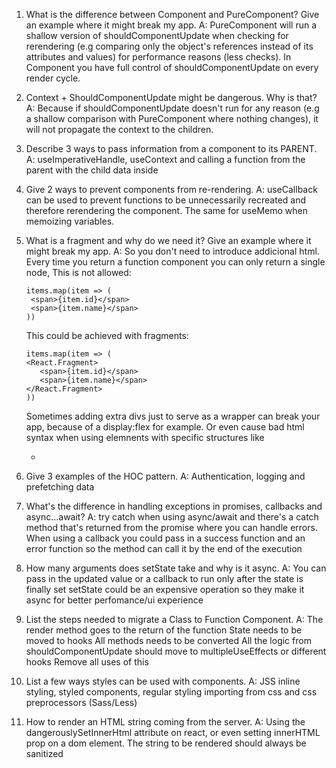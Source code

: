 1. What is the difference between Component and PureComponent?
   Give an example where it might break my app.
   A: PureComponent will run a shallow version of shouldComponentUpdate when checking for rerendering (e.g comparing only the object's references instead of its attributes and values) for performance reasons (less checks). In Component you have full control of shouldComponentUpdate on every render cycle.

2. Context + ShouldComponentUpdate might be dangerous. Why is
   that?
   A: Because if shouldComponentUpdate doesn't run for any reason (e.g a shallow comparison with PureComponent where nothing changes), it will not propagate the context to the children.

3. Describe 3 ways to pass information from a component to its
   PARENT.
   A: useImperativeHandle, useContext and calling a function from the parent with the child data inside

4. Give 2 ways to prevent components from re-rendering.
   A: useCallback can be used to prevent functions to be unnecessarily recreated and therefore rerendering the component.
   The same for useMemo when memoizing variables.

5. What is a fragment and why do we need it? Give an example where it
   might break my app.
   A: So you don't need to introduce addicional html. Every time you return a function component you can only return a single node,
   This is not allowed:

   ```
   items.map(item => (
    <span>{item.id}</span>
    <span>{item.name}</span>
   ))
   ```

   This could be achieved with fragments:

   ```
   items.map(item => (
   <React.Fragment>
      <span>{item.id}</span>
      <span>{item.name}</span>
   </React.Fragment>
   ))
   ```

   Sometimes adding extra divs just to serve as a wrapper can break your app, because of a display:flex for example. Or even cause bad html syntax when using
   elemnents with specific structures like <ul><li></li></ul>

6. Give 3 examples of the HOC pattern.
   A: Authentication, logging and prefetching data

7. What's the difference in handling exceptions in promises,
   callbacks and async...await?
   A: try catch when using async/await and there's a catch method that's returned from the promise where you
   can handle errors. When using a callback you could pass in a success function and an error function so the method
   can call it by the end of the execution

8. How many arguments does setState take and why is it async.
   A: You can pass in the updated value or a callback to run only after the state is finally set
   setState could be an expensive operation so they make it async for better perfomance/ui experience

9. List the steps needed to migrate a Class to Function
   Component.
   A: The render method goes to the return of the function
   State needs to be moved to hooks
   All methods needs to be converted
   All the logic from shouldComponentUpdate should move to multipleUseEffects or different hooks
   Remove all uses of this

10. List a few ways styles can be used with components.
    A: JSS inline styling, styled components, regular styling importing from css and css preprocessors (Sass/Less)

11. How to render an HTML string coming from the server.
    A: Using the dangerouslySetInnerHtml attribute on react, or even setting innerHTML prop on a dom element.
    The string to be rendered should always be sanitized
